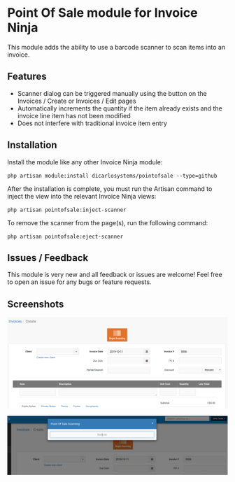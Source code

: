 # Point Of Sale module for Invoice Ninja

This module adds the ability to use a barcode scanner to scan items into an invoice.

## Features
- Scanner dialog can be triggered manually using the button on the Invoices / Create or Invoices / Edit pages
- Automatically increments the quantity if the item already exists and the invoice line item has not been modified
- Does not interfere with traditional invoice item entry

## Installation
Install the module like any other Invoice Ninja module:

```
php artisan module:install dicarlosystems/pointofsale --type=github
```

After the installation is complete, you must run the Artisan command to inject the view into the relevant Invoice Ninja views:
```
php artisan pointofsale:inject-scanner
```

To remove the scanner from the page(s), run the following command:
```
php artisan pointofsale:eject-scanner
```

## Issues / Feedback
This module is very new and all feedback or issues are welcome!  Feel free to open an issue for any bugs or feature requests.

## Screenshots

![Invoice page image](Assets/invoice_creation.png)

![Scanner dialog image](Assets/scanner_dialog.png)

